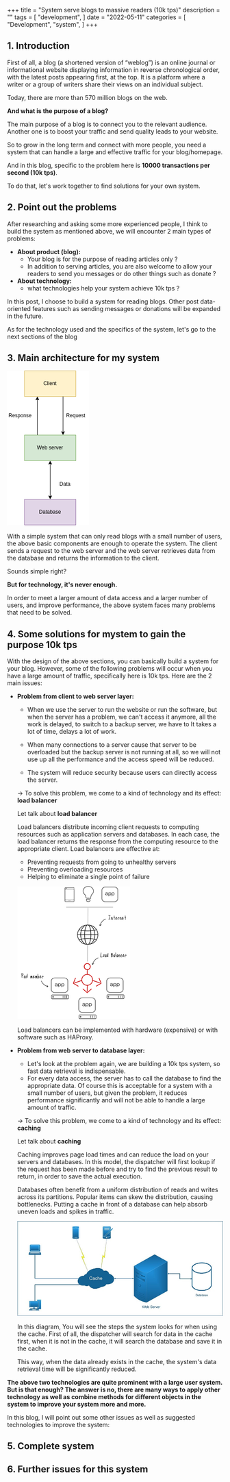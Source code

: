 +++
title = "System serve blogs to massive readers (10k tps)"
description = ""
tags = [
    "development",
]
date = "2022-05-11"
categories = [
    "Development",
    "system",
]
+++

## 1. Introduction

First of all, a blog (a shortened version of “weblog”) is an online journal or informational website displaying information in reverse chronological order, with the latest posts appearing first, at the top. It is a platform where a writer or a group of writers share their views on an individual subject.

Today, there are more than 570 million blogs on the web.

**And what is the purpose of a blog?**

The main purpose of a blog is to connect you to the relevant audience. Another one is to boost your traffic and send quality leads to your website.

So to grow in the long term and connect with more people, you need a system that can handle a large and effective traffic for your blog/homepage. 

And in this blog, specific to the problem here is **10000 transactions per second (10k tps)**. 

To do that, let's work together to find solutions for your own system.

## 2. Point out the problems

After researching and asking some more experienced people, I think to build the system as mentioned above, we will encounter 2 main types of problems:
- **About product (blog):**
  - Your blog is for the purpose of reading articles only ?
  - In addition to serving articles, you are also welcome to allow your readers to send you messages or do other things such as donate ?
- **About technology:**
  - what technologies help your system achieve 10k tps ?

In this post, I choose to build a system for reading blogs. Other post data-oriented features such as sending messages or donations will be expanded in the future. 

As for the technology used and the specifics of the system, let's go to the next sections of the blog


## 3. Main architecture for my system


![](/posts/basic.png)

With a simple system that can only read blogs with a small number of users, the above basic components are enough to operate the system.
The client sends a request to the web server and the web server retrieves data from the database and returns the information to the client.

Sounds simple right?

**But for technology, it's never enough.**

In order to meet a larger amount of data access and a larger number of users, and improve performance, the above system faces many problems that need to be solved.

## 4. Some solutions for mystem to gain the purpose 10k tps
With the design of the above sections, you can basically build a system for your blog. However, some of the following problems will occur when you have a large amount of traffic, specifically here is 10k tps. Here are the 2 main issues:
- **Problem from client to web server layer:**
  - When we use the server to run the website or run the software, but when the server has a problem, we can't access it anymore, all the work is delayed, to switch to a backup server, we have to It takes a lot of time, delays a lot of work.

  - When many connections to a server cause that server to be overloaded but the backup server is not running at all, so we will not use up all the performance and the access speed will be reduced.

  - The system will reduce security because users can directly access the server.

  -> To solve this problem, we come to a kind of technology and its effect: **load balancer**

  Let talk about **load balancer**

  Load balancers distribute incoming client requests to computing resources such as application servers and databases. In each case, the load balancer returns the response from the computing resource to the appropriate client. Load balancers are effective at:
  - Preventing requests from going to unhealthy servers
  - Preventing overloading resources
  - Helping to eliminate a single point of failure
  
  ![](/posts/load-balancing.png)

  Load balancers can be implemented with hardware (expensive) or with software such as HAProxy.
- **Problem from web server to database layer:**
  - Let's look at the problem again, we are building a 10k tps system, so fast data retrieval is indispensable.
  - For every data access, the server has to call the database to find the appropriate data. Of course this is acceptable for a system with a small number of users, but given the problem, it reduces performance significantly and will not be able to handle a large amount of traffic.
  
  -> To solve this problem, we come to a kind of technology and its effect: **caching**

  Let talk about **caching**

  Caching improves page load times and can reduce the load on your servers and databases. In this model, the dispatcher will first lookup if the request has been made before and try to find the previous result to return, in order to save the actual execution.

  Databases often benefit from a uniform distribution of reads and writes across its partitions. Popular items can skew the distribution, causing bottlenecks. Putting a cache in front of a database can help absorb uneven loads and spikes in traffic.

  ![](/posts/cache.jpg)

  In this diagram, You will see the steps the system looks for when using the cache. First of all, the dispatcher will search for data in the cache first, when it is not in the cache, it will search the database and save it in the cache.

  This way, when the data already exists in the cache, the system's data retrieval time will be significantly reduced.

**The above two technologies are quite prominent with a large user system. But is that enough? The answer is no, there are many ways to apply other technology as well as combine methods for different objects in the system to improve your system more and more.**

In this blog, I will point out some other issues as well as suggested technologies to improve the system:



## 5. Complete system

## 6. Further issues for this system


